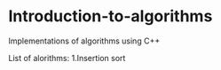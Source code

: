 # Introduction-to-algorithms
Implementations of algorithms using C++

List of alorithms:
  1.Insertion sort
